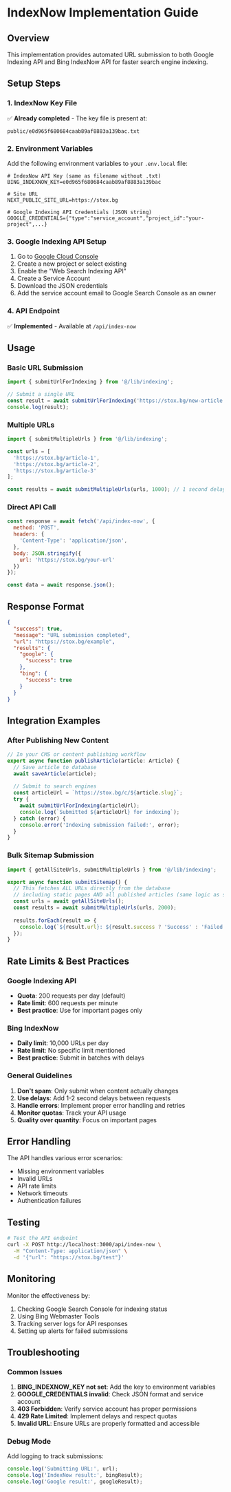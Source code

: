 # IndexNow Implementation Guide

## Overview
This implementation provides automated URL submission to both Google Indexing API and Bing IndexNow API for faster search engine indexing.

## Setup Steps

### 1. IndexNow Key File
✅ **Already completed** - The key file is present at:
```
public/e0d965f680684caab89af8883a139bac.txt
```

### 2. Environment Variables
Add the following environment variables to your `.env.local` file:

```env
# IndexNow API Key (same as filename without .txt)
BING_INDEXNOW_KEY=e0d965f680684caab89af8883a139bac

# Site URL
NEXT_PUBLIC_SITE_URL=https://stox.bg

# Google Indexing API Credentials (JSON string)
GOOGLE_CREDENTIALS={"type":"service_account","project_id":"your-project",...}
```

### 3. Google Indexing API Setup
1. Go to [Google Cloud Console](https://console.cloud.google.com/)
2. Create a new project or select existing
3. Enable the "Web Search Indexing API"
4. Create a Service Account
5. Download the JSON credentials
6. Add the service account email to Google Search Console as an owner

### 4. API Endpoint
✅ **Implemented** - Available at `/api/index-now`

## Usage

### Basic URL Submission
```typescript
import { submitUrlForIndexing } from '@/lib/indexing';

// Submit a single URL
const result = await submitUrlForIndexing('https://stox.bg/new-article');
console.log(result);
```

### Multiple URLs
```typescript
import { submitMultipleUrls } from '@/lib/indexing';

const urls = [
  'https://stox.bg/article-1',
  'https://stox.bg/article-2',
  'https://stox.bg/article-3'
];

const results = await submitMultipleUrls(urls, 1000); // 1 second delay
```

### Direct API Call
```javascript
const response = await fetch('/api/index-now', {
  method: 'POST',
  headers: {
    'Content-Type': 'application/json',
  },
  body: JSON.stringify({
    url: 'https://stox.bg/your-url'
  })
});

const data = await response.json();
```

## Response Format
```json
{
  "success": true,
  "message": "URL submission completed",
  "url": "https://stox.bg/example",
  "results": {
    "google": {
      "success": true
    },
    "bing": {
      "success": true
    }
  }
}
```

## Integration Examples

### After Publishing New Content
```typescript
// In your CMS or content publishing workflow
export async function publishArticle(article: Article) {
  // Save article to database
  await saveArticle(article);
  
  // Submit to search engines
  const articleUrl = `https://stox.bg/c/${article.slug}`;
  try {
    await submitUrlForIndexing(articleUrl);
    console.log(`Submitted ${articleUrl} for indexing`);
  } catch (error) {
    console.error('Indexing submission failed:', error);
  }
}
```

### Bulk Sitemap Submission
```typescript
import { getAllSiteUrls, submitMultipleUrls } from '@/lib/indexing';

export async function submitSitemap() {
  // This fetches ALL URLs directly from the database
  // including static pages AND all published articles (same logic as sitemap.ts)
  const urls = await getAllSiteUrls();
  const results = await submitMultipleUrls(urls, 2000);
  
  results.forEach(result => {
    console.log(`${result.url}: ${result.success ? 'Success' : 'Failed'}`);
  });
}
```

## Rate Limits & Best Practices

### Google Indexing API
- **Quota**: 200 requests per day (default)
- **Rate limit**: 600 requests per minute
- **Best practice**: Use for important pages only

### Bing IndexNow
- **Daily limit**: 10,000 URLs per day
- **Rate limit**: No specific limit mentioned
- **Best practice**: Submit in batches with delays

### General Guidelines
1. **Don't spam**: Only submit when content actually changes
2. **Use delays**: Add 1-2 second delays between requests
3. **Handle errors**: Implement proper error handling and retries
4. **Monitor quotas**: Track your API usage
5. **Quality over quantity**: Focus on important pages

## Error Handling
The API handles various error scenarios:
- Missing environment variables
- Invalid URLs
- API rate limits
- Network timeouts
- Authentication failures

## Testing
```bash
# Test the API endpoint
curl -X POST http://localhost:3000/api/index-now \
  -H "Content-Type: application/json" \
  -d '{"url": "https://stox.bg/test"}'
```

## Monitoring
Monitor the effectiveness by:
1. Checking Google Search Console for indexing status
2. Using Bing Webmaster Tools
3. Tracking server logs for API responses
4. Setting up alerts for failed submissions

## Troubleshooting

### Common Issues
1. **BING_INDEXNOW_KEY not set**: Add the key to environment variables
2. **GOOGLE_CREDENTIALS invalid**: Check JSON format and service account
3. **403 Forbidden**: Verify service account has proper permissions
4. **429 Rate Limited**: Implement delays and respect quotas
5. **Invalid URL**: Ensure URLs are properly formatted and accessible

### Debug Mode
Add logging to track submissions:
```typescript
console.log('Submitting URL:', url);
console.log('IndexNow result:', bingResult);
console.log('Google result:', googleResult);
```
